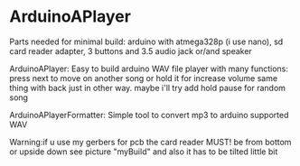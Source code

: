 # ArduinoAPlayer
Parts needed for minimal build:
arduino with atmega328p (i use nano),
sd card reader adapter,
3 buttons
and 3.5 audio jack or/and speaker


ArduinoAPlayer:
Easy to build arduino WAV file player with many functions:
press next to move on another song or hold it for increase volume
same thing with back just in other way.
maybe i'll try add hold pause for random song

ArduinoAPlayerFormatter:
Simple tool to convert mp3 to arduino supported WAV

Warning:if u use my gerbers for pcb the card reader MUST! be from bottom or upside down
see picture "myBuild" and also it has to be tilted little bit
